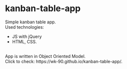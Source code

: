 # kanban-table-app
Simple kanban table app. <br>
Used technologies: <br>
- JS with jQuery <br>
- HTML, CSS.<br>
<br>
App is written in Object Oriented Model.
<br> 
Click to check: https://wk-90.github.io/kanban-table-app/.
